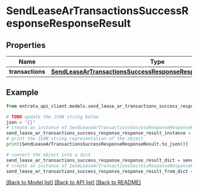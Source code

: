# SendLeaseArTransactionsSuccessResponseResponseResult


## Properties

Name | Type | Description | Notes
------------ | ------------- | ------------- | -------------
**transactions** | [**SendLeaseArTransactionsSuccessResponseResponseResultTransactions**](SendLeaseArTransactionsSuccessResponseResponseResultTransactions.md) |  | 

## Example

```python
from entrata_api_client.models.send_lease_ar_transactions_success_response_response_result import SendLeaseArTransactionsSuccessResponseResponseResult

# TODO update the JSON string below
json = "{}"
# create an instance of SendLeaseArTransactionsSuccessResponseResponseResult from a JSON string
send_lease_ar_transactions_success_response_response_result_instance = SendLeaseArTransactionsSuccessResponseResponseResult.from_json(json)
# print the JSON string representation of the object
print(SendLeaseArTransactionsSuccessResponseResponseResult.to_json())

# convert the object into a dict
send_lease_ar_transactions_success_response_response_result_dict = send_lease_ar_transactions_success_response_response_result_instance.to_dict()
# create an instance of SendLeaseArTransactionsSuccessResponseResponseResult from a dict
send_lease_ar_transactions_success_response_response_result_from_dict = SendLeaseArTransactionsSuccessResponseResponseResult.from_dict(send_lease_ar_transactions_success_response_response_result_dict)
```
[[Back to Model list]](../README.md#documentation-for-models) [[Back to API list]](../README.md#documentation-for-api-endpoints) [[Back to README]](../README.md)



